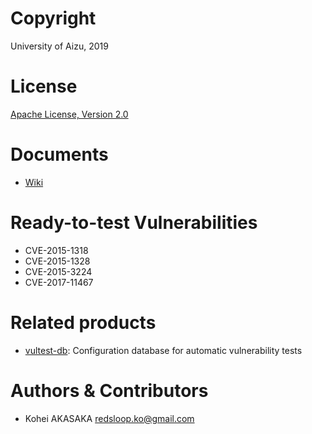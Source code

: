 # Copyright
University of Aizu, 2019

# License
[Apache License, Version 2.0](https://www.apache.org/licenses/)

# Documents
- [Wiki](https://github.com/uoanlab/vultest/wiki)

# Ready-to-test Vulnerabilities
- CVE-2015-1318
- CVE-2015-1328
- CVE-2015-3224
- CVE-2017-11467

# Related products
- [vultest-db](https://github.com/uoanlab/vultest-db): Configuration database for automatic vulnerability tests

# Authors & Contributors
- Kohei AKASAKA <redsloop.ko@gmail.com>

